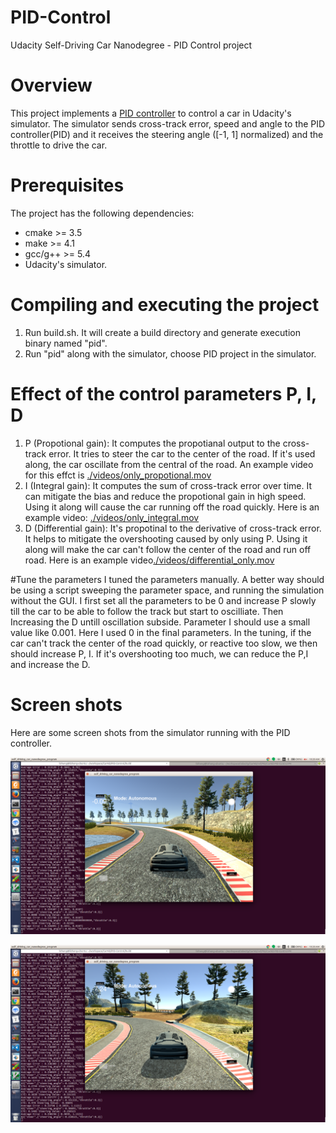 # PID-Control
Udacity Self-Driving Car Nanodegree - PID Control project

# Overview

This project implements a [PID controller](https://en.wikipedia.org/wiki/PID_controller) to control a car in Udacity's simulator. The simulator sends cross-track error, speed and angle to the PID controller(PID) and it receives the steering angle ([-1, 1] normalized) and the throttle to drive the car. 

# Prerequisites

The project has the following dependencies:

- cmake >= 3.5
- make >= 4.1
- gcc/g++ >= 5.4
- Udacity's simulator.


# Compiling and executing the project
1. Run build.sh. It will create a build directory and generate execution binary named "pid". 
2. Run "pid" along with the simulator, choose PID project in the simulator. 

# Effect of the control parameters P, I, D
1. P (Propotional gain): It computes the propotianal output to the cross-track error. It tries to steer the car to the center of the road. If it's used along, the car oscillate from the central of the road. An example video for this effct is [./videos/only_propotional.mov](./videos/only_propotional.mov)
2. I (Integral gain): It computes the sum of cross-track error over time. It can mitigate the bias and reduce the propotional gain in high speed. Using it along will cause the car running off the road quickly. Here is an example video: [./videos/only_integral.mov](./videos/only_integral.mov)
3. D (Differential gain): It's propotinal to the derivative of cross-track error. It helps to mitigate the overshooting caused by only using P. Using it along will make the car can't follow the center of the road and run off road. Here is an example video[./videos/differential_only.mov](./videos/differential_only.mov)

#Tune the parameters
I tuned the parameters manually. A better way should be using a script sweeping the parameter space, and running the simulation without the GUI.
I first set all the parameters to be 0 and increase P slowly till the car to be able to follow the track but start to oscilliate. Then Increasing the D untill oscillation subside. Parameter I should use a small value like 0.001. Here I used 0 in the final parameters. In the tuning, if the car can't track the center of the road quickly, or reactive too slow, we then should increase P, I. If it's overshooting too much, we can reduce the P,I and increase the D.


# Screen shots

Here are some screen shots from the simulator running with the PID controller. 



![screenshot 1](snapshot/1.png)



![screenshot 2](snapshot/2.png)




